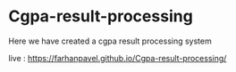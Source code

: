 # Cgpa-result-processing
Here we have created a cgpa result processing system


live : https://farhanpavel.github.io/Cgpa-result-processing/
